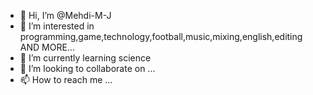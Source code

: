 - 👋 Hi, I’m @Mehdi-M-J
- 👀 I’m interested in programming,game,technology,football,music,mixing,english,editing AND MORE...
- 🌱 I’m currently learning science
- 💞️ I’m looking to collaborate on ...
- 📫 How to reach me ...

<!---
AmirMahdi-M-J/AmirMahdi-M-J is a ✨ special ✨ repository because its `README.md` (this file) appears on your GitHub profile.
You can click the Preview link to take a look at your changes.
--->
